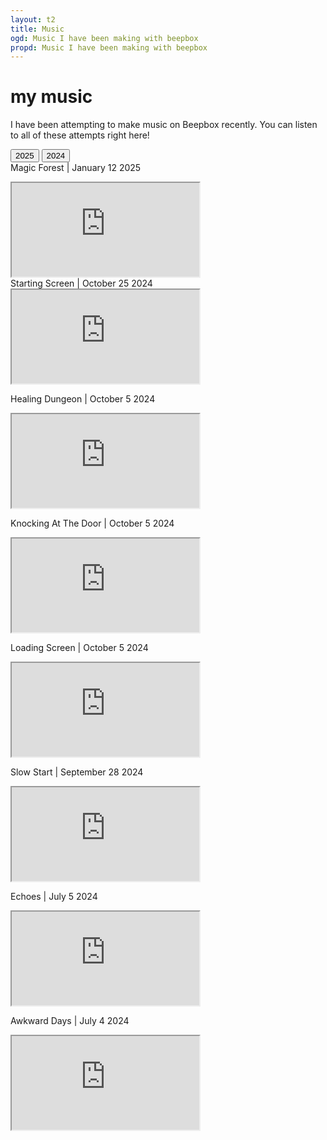 ```yaml
---
layout: t2
title: Music
ogd: Music I have been making with beepbox
propd: Music I have been making with beepbox
---
```


# my music

I have been attempting to make music on Beepbox recently. You can listen to all of these attempts right here!
    <div class="tab">
        <button class="tablinks" onclick="openCity(event, '2025')" id="defaultOpen">
        2025
       </button>
        <button class="tablinks" onclick="openCity(event, '2024')">
        2024
       </button>    </div>
                <div id="2025" class="tabcontent">
Magic Forest | January 12 2025
<iframe class="music" src="https://www.beepbox.co/player/#song=9n41s7k0l00e0ft1Ua7g0fj07r1i0o4323T7v1u20f51562jb0s22nb2l3q0x20p41402d08H_SRJ5JIBxAAAAkh8IcE3c01c16c16T7v4u20f51562jb0s22nb2l3q0x20p41402d08H_SRJ5JIBxAAAAkh8IcE3c01c16c16T0v1u98f10i7q83231d4aw5h2E0T7v1u23f10q4q011d08H_RRtrAyAAAsArrh3IaE0T4v1uf0f0q011z6666ji8k8k3jSBKSJJAArriiiiii07JCABrzrrrrrrr00YrkqHrsrrrrjr005zrAqzrjzrrqr1jRjrqGGrrzsrsA099ijrABJJJIAzrrtirqrqjqixzsrAjrqjiqaqqysttAJqjikikrizrHtBJJAzArzrIsRCITKSS099ijrAJS____Qg99habbCAYrDzh00E0b004i8P8x40000h4h4h4g0000000000000i4x8i4x8i0icN944zci4wp22FFEYzg3d7wwAqqfGzbi8YGHfi8YIzMb2fDGYDOf9GOW8YCzeUzPWIL2fAacSOfbFOH8YyDaMzOGcLOc4LjhZ6ngpt1BQ4o00FJvni4zjFkRkwkRUwIFLFGFGQGqqGqGqJiBXnBws0CLcpHPvOJXKXcRbcPv_cSJOJTsRjhWcM0"></iframe>
                </div>
                <div id="2024" class="tabcontent">
Starting Screen | October 25 2024 <br>
<iframe class="music" src="https://www.beepbox.co/player/#song=9n41s5k0l00e0bt2ma7g0fj07r1i0o4323T5v1u42f0qwx10l511d03H_RBHBziiii9998h0E1b7T5v1u50f0qwx10p511d08H-JJAArrqiih999h0E1b6T1v1u36f0qwx10n511d08A0F0B0Q06e0Pb330E3bi617626T5v1ua1f62ge2ec2f02j01960meq83432d38HT-Iqijriiiih99h0E0T3v3ugef0q0x10l51d08S9aiiqjriHSDSSKIE1bab4h8Qd5hj00004x8Qd3g0000i4zgQd000000i4x8i000h4h4h4h4000p235FEYkhOh7mnRBZh7mhRAug4tp7mhR4tp714tx7mhWN7ihQAttx7ohQAtpvH4th7khR4tN7knSmlieGEzI8XryeAzHJI8Xxjq-4wGEfiHFAtaGCLkGFH2CzN1vjknRi9v9MxvlE5ZlpvrmnRR5YDH5ZtxvpmnRSBZmMnSl5ZBpvngnSxjtfHE70agaqYUnM1vinQBU0"></iframe>

Healing Dungeon | October 5 2024
<iframe class="music" src="https://www.beepbox.co/player/#song=9n31s5k0l00e0ft2ma7g0jj07r1i0o432T1v1u30f0qwx10r511d08A9F4B0Q19e4Pb631E3b7626637T7v1u23f10q4q011d08H_RRtrAyAAAsArrh3IaE0T1v1u40f0qwx10r511d08A4F2B6Q0068Pf624E2b676T3v5ugef0q0x10l51d08S9aiiqjriHSDSSKIE1bab4x8j4N8i4Nc0018j4xci4N8j000h4h4h4h4h4g004h4h4h4h4h4000p21sBWqfaH2-AzAyeEzA2eAzBZh78At97mhRAt97ihWh7nihRkAttth7mhRAoarnRRQzlFlllpdlnm2CRZl0id82CRN1vji0"></iframe>

Knocking At The Door | October 5 2024
<iframe class="music" src="https://www.beepbox.co/player/#song=9n31s0k0l00e0bt2ma7g0fj07r1i0o432T1v1u16f0q00d03A0F0B0Q0000Pff00E1617T1v1u18f0q00d23A0F0B0Q0000Pf600E1617T1v1u25f0q0w10v3d08A5F4B0Q000dPc696E2b8638T3v1ugaf0qwx10i611d08SarABJSSSSSRJIAzE1b6b4ygPgy4P000icx8O4z80018O4z8icw004i4i4i4i000p22dFEYFiJ97c1724tV7ihR4tx7LlnRS4tlBBtx7mhR4uBnplpohSm4tdx7onWlltdh7nihRkR4ttp65dHUWKCL996CHmFGF1pJv33lVk7nuP4zBSlTGNlJtSo2nFHN2OCALJbVvjljinTBU0"></iframe>

Loading Screen | October 5 2024
<iframe class="music" src="https://www.beepbox.co/player/#song=9n31s7k0l00e09t22a7g0fj07r1i0o432T7v1u20f51562jb0s22nb2l3q0x20p41402d08H_SRJ5JIBxAAAAkh8IcE3c01c16c16T7v1u20f51562jb0s22nb2l3q0x20p41402d08H_SRJ5JIBxAAAAkh8IcE3c01c16c16T7v1u20f51562jb0s22nb2l3q0x20p41402d08H_SRJ5JIBxAAAAkh8IcE3c01c16c16T2v1u15f10w4qw02d03w0E0b4icN4zc0000i8P4ycM00014h000000004x8i4x80000p21xFEY8hO5170S4ttlh7ihR4uMhQAtddh7npnjpjohWkAhQRlAth7prnmhRR0FJvlnMdmB0llqBlto02CL8kQRQRkRqldRdldl80"></iframe>

Slow Start | September 28 2024
<iframe class="music" src="https://www.beepbox.co/player/#song=9n31s5k0l00e0at2ma7g0fj07r1i0o432T1v1uc4f0q8111d23A0F4B4Q5000Pff00E0T5v2ua1f62ge2ec2f02j01960meq83432d38HT-Iqijriiiih99h0E0T7v1u26f21842uaq011d07H_-CSQBKRKRJJJJh0IbE0T3v5ugef0q0x10l51d08S9aiiqjriHSDSSKIE1bab4x8jhkl0000i4x0i4x00018O44djg00000000000000p228FE-xHMxv8CL0B-EqZpvkqZpvGidtdlBBdltBdltBeEhIQvnAqqfEzOG8YwzOxieKOf88Z0zOu8Xc8YMzPc8Xc8WF8YIz5dQeGjtrEWm00kT7V8bX2_ibU4LR2-ALR2-QLQy-EL00"></iframe>

Echoes | July 5 2024
<iframe class="music" src="https://www.beepbox.co/player/#song=9n31s3k0l00e0ct2ma7g0fj07r1i0o432T7v1u23f10q4q011d08H_RRtrAyAAAsArrh3IaE0T5v1ua1f62ge2ec2f02j01960meq83432d38HT-Iqijriiiih99h0E0T1v1u27f0q0w10x4d03A0F2B6Q4190Pf640E2b777T3v3ugef0q0x10l51d08S9aiiqjriHSDSSKIE1bab018i43gQc00000018Qd0014h8y0000004h4h4h4h000p223Aqqfa2ejIAWqyeAzG8Wi-hQMtV7ohS4tx7uhR5-FjihRit97mhQAthBOeAzGH8WOeAzFH8WOY9NWrbZFF8YCwWGF8zM2KIzGFQbaWyeAarnRQ7jvElRl0kSm82eQzF8Wic0"></iframe>

Awkward Days | July 4 2024
<iframe class="music" src="https://www.beepbox.co/player/#song=9n31s0k0l00e07t2ma7g0fj07r1i0o432T1v1u83f0q8z10q5231d03AbF6B2Q0572P9995E2b273T1v3ucaf0q0x10r71d23A1F0B9Q2030Pef20E3b96287gT1v5u62f0qwx10s811d08A0F0B0Q00adPfe39E4b761862863bT2v4u15f10w4qw02d03w0E0b4i4icM00000h4h000000014h400000004h8x4g00000p216FH-1v1BYGnMpvFllBZtt9vE4t97mhRAsCnw002CFe2S2QyM0JMJoJhyWhjmkRyRBdhjma0"></iframe>
</div>
